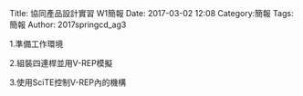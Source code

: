 Title: 協同產品設計實習 W1簡報
Date: 2017-03-02 12:08
Category:簡報
Tags:簡報
Author: 2017springcd_ag3



<!-- PELICAN_END_SUMMARY -->


<p1>1.準備工作環境</p1>	

<p2>2.組裝四連桿並用V-REP模擬</p2>

<p3>3.使用SciTE控制V-REP內的機構</p3>



